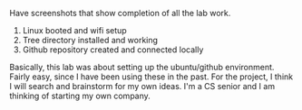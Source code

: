 Have screenshots that show completion of all the lab work. 

1. Linux booted and wifi setup
2. Tree directory installed and working
3. Github repository created and connected locally

Basically, this lab was about setting up the ubuntu/github environment. Fairly easy, since I have been using these in the past. For the project, I think I will search and brainstorm for my own ideas. I'm a CS senior and I am thinking of starting my own company.
